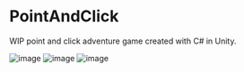 # PointAndClick

WIP point and click adventure game created with C# in Unity.

![image](https://user-images.githubusercontent.com/63579483/131200980-a6949c83-a048-4896-8ec8-f7de3347a6b0.png)
![image](https://user-images.githubusercontent.com/63579483/131201011-64c0ca60-1593-444b-91a8-201504675c5f.png)
![image](https://user-images.githubusercontent.com/63579483/131201020-b060acee-2a0c-4277-b4ba-c6711b2ff11e.png)

